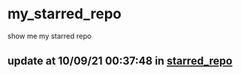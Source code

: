 # my_starred_repo
show me my starred repo

update at 10/09/21 00:37:48 in [starred_repo](./index.html)
---

